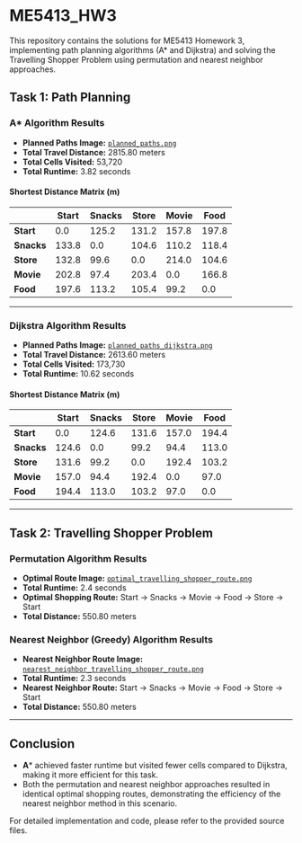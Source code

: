 # ME5413_HW3

This repository contains the solutions for ME5413 Homework 3, implementing path planning algorithms (A* and Dijkstra) and solving the Travelling Shopper Problem using permutation and nearest neighbor approaches.

## Task 1: Path Planning

### A* Algorithm Results
- **Planned Paths Image:** [`planned_paths.png`](planned_paths.png)
- **Total Travel Distance:** 2815.80 meters
- **Total Cells Visited:** 53,720
- **Total Runtime:** 3.82 seconds

#### Shortest Distance Matrix (m)
|         | Start | Snacks | Store | Movie | Food |
|---------|--------|---------|--------|--------|------|
| **Start** | 0.0   | 125.2   | 131.2   | 157.8   | 197.8  |
| **Snacks**| 133.8 | 0.0     | 104.6   | 110.2   | 118.4  |
| **Store** | 132.8 | 99.6    | 0.0     | 214.0   | 104.6  |
| **Movie** | 202.8 | 97.4    | 203.4   | 0.0     | 166.8  |
| **Food**  | 197.6 | 113.2   | 105.4   | 99.2    | 0.0    |

---

### Dijkstra Algorithm Results
- **Planned Paths Image:** [`planned_paths_dijkstra.png`](planned_paths_dijkstra.png)
- **Total Travel Distance:** 2613.60 meters
- **Total Cells Visited:** 173,730
- **Total Runtime:** 10.62 seconds

#### Shortest Distance Matrix (m)
|         | Start | Snacks | Store | Movie | Food |
|---------|--------|---------|--------|--------|------|
| **Start** | 0.0   | 124.6   | 131.6   | 157.0   | 194.4  |
| **Snacks**| 124.6 | 0.0     | 99.2    | 94.4    | 113.0  |
| **Store** | 131.6 | 99.2    | 0.0     | 192.4   | 103.2  |
| **Movie** | 157.0 | 94.4    | 192.4   | 0.0     | 97.0   |
| **Food**  | 194.4 | 113.0   | 103.2   | 97.0    | 0.0    |

---

## Task 2: Travelling Shopper Problem

### Permutation Algorithm Results
- **Optimal Route Image:** [`optimal_travelling_shopper_route.png`](optimal_travelling_shopper_route.png)
- **Total Runtime:** 2.4 seconds
- **Optimal Shopping Route:** Start → Snacks → Movie → Food → Store → Start
- **Total Distance:** 550.80 meters

### Nearest Neighbor (Greedy) Algorithm Results
- **Nearest Neighbor Route Image:** [`nearest_neighbor_travelling_shopper_route.png`](nearest_neighbor_travelling_shopper_route.png)
- **Total Runtime:** 2.3 seconds
- **Nearest Neighbor Route:** Start → Snacks → Movie → Food → Store → Start
- **Total Distance:** 550.80 meters

---

## Conclusion
- **A*** achieved faster runtime but visited fewer cells compared to Dijkstra, making it more efficient for this task.
- Both the permutation and nearest neighbor approaches resulted in identical optimal shopping routes, demonstrating the efficiency of the nearest neighbor method in this scenario.

For detailed implementation and code, please refer to the provided source files.

